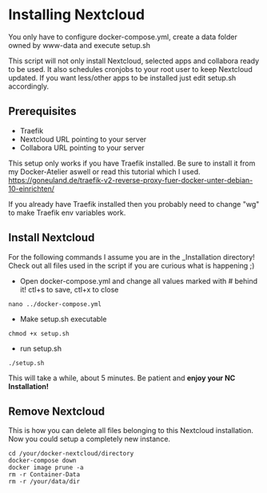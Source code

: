 # Installing Nextcloud

You only have to configure docker-compose.yml, create a data folder owned by www-data and execute setup.sh

This script will not only install Nextcloud, selected apps and collabora ready to be used.
It also schedules cronjobs to your root user to keep Nextcloud updated.
If you want less/other apps to be installed just edit setup.sh accordingly.

## Prerequisites

* Traefik
* Nextcloud URL pointing to your server
* Collabora URL pointing to your server

This setup only works if you have Traefik installed.
Be sure to install it from my Docker-Atelier aswell or read this tutorial which I used.
https://goneuland.de/traefik-v2-reverse-proxy-fuer-docker-unter-debian-10-einrichten/

If you already have Traefik installed then you probably need to change "wg" to make Traefik env variables work.

## Install Nextcloud

For the following commands I assume you are in the _Installation directory!
Check out all files used in the script if you are curious what is happening ;)

* Open docker-compose.yml and change all values marked with # behind it! ctl+s to save, ctl+x to close
```
nano ../docker-compose.yml
```

* Make setup.sh executable
```
chmod +x setup.sh
```

* run setup.sh
```
./setup.sh
```

This will take a while, about 5 minutes.
Be patient and **enjoy your NC Installation!**

## Remove Nextcloud

This is how you can delete all files belonging to this Nextcloud installation.
Now you could setup a completely new instance.
```
cd /your/docker-nextcloud/directory
docker-compose down
docker image prune -a
rm -r Container-Data
rm -r /your/data/dir
```
